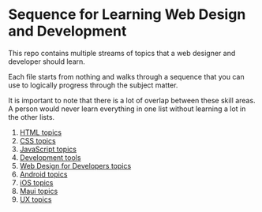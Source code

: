 # Sequence for Learning Web Design and Development

This repo contains multiple streams of topics that a web designer and developer should learn.

Each file starts from nothing and walks through a sequence that you can use to logically progress through the subject matter.

It is important to note that there is a lot of overlap between these skill areas. A person would never learn everything in one list without learning a lot in the other lists.

1. [HTML topics](./html.md)
2. [CSS topics](./css.md)
3. [JavaScript topics](./js.md)
4. [Development tools](./tools.md)
5. [Web Design for Developers topics](./design.md)
6. [Android topics](./android.md)
7. [iOS topics](./ios.md)
8. [Maui topics](./maui.md)
9. [UX topics](./ux.md)
